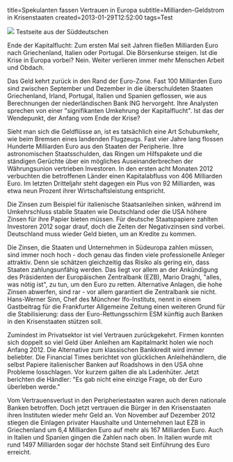 title=Spekulanten fassen Vertrauen in Europa
subtitle=Milliarden-Geldstrom in Krisenstaaten
created=2013-01-29T12:52:00
tags=Test

<img src="http://polpix.sueddeutsche.com/bild/1.1586121.1359461567/640x360/krise-euro-wall-street.jpg" />
Testseite aus der Süddeutschen

Ende der Kapitalflucht: Zum ersten Mal seit Jahren fließen Milliarden Euro nach Griechenland, Italien oder Portugal. Die Börsenkurse steigen. Ist die Krise in Europa vorbei? Nein. Weiter verlieren immer mehr Menschen Arbeit und Obdach.

Das Geld kehrt zurück in den Rand der Euro-Zone. Fast 100 Milliarden Euro sind zwischen September und Dezember in die überschuldeten Staaten Griechenland, Irland, Portugal, Italien und Spanien geflossen, wie aus Berechnungen der niederländischen Bank ING hervorgeht. Ihre Analysten sprechen von einer "signifikanten Umkehrung der Kapitalflucht". Ist das der Wendepunkt, der Anfang vom Ende der Krise?

Sieht man sich die Geldflüsse an, ist es tatsächlich eine Art Schubumkehr, wie beim Bremsen eines landenden Flugzeugs. Fast vier Jahre lang flossen Hunderte Milliarden Euro aus den Staaten der Peripherie. Ihre astronomischen Staatsschulden, das Ringen um Hilfspakete und die ständigen Gerüchte über ein mögliches Auseinanderbrechen der Währungsunion vertrieben Investoren. In den ersten acht Monaten 2012 verbuchten die betroffenen Länder einen Kapitalabfluss von 406 Milliarden Euro. Im letzten Dritteljahr steht dagegen ein Plus von 92 Milliarden, was etwa neun Prozent ihrer Wirtschaftsleistung entspricht.

Die Zinsen zum Beispiel für italienische Staatsanleihen sinken, während im Umkehrschluss stabile Staaten wie Deutschland oder die USA höhere Zinsen für ihre Papier bieten müssen. Für deutsche Staatspapiere zahlten Investoren 2012 sogar drauf, doch die Zeiten der Negativzinsen sind vorbei. Deutschland muss wieder Geld bieten, um an Kredite zu kommen.

Die Zinsen, die Staaten und Unternehmen in Südeuropa zahlen müssen, sind immer noch hoch - doch genau das finden viele professionelle Anleger attraktiv. Denn sie schätzen gleichzeitig das Risiko als gering ein, dass Staaten zahlungsunfähig werden. Das liegt vor allem an der Ankündigung des Präsidenten der Europäischen Zentralbank (EZB), Mario Draghi, "alles, was nötig ist", zu tun, um den Euro zu retten. Alternative Anlagen, die hohe Zinsen abwerfen, sind rar - vor allem garantiert die Zentralbank sie nicht. Hans-Werner Sinn, Chef des Münchner Ifo-Instituts, nennt in einem Gastbeitrag für die Frankfurter Allgemeine Zeitung einen weiteren Grund für die Stabilisierung: dass der Euro-Rettungsschirm ESM künftig auch Banken in den Krisenstaaten stützen soll.

Zumindest im Privatsektor ist viel Vertrauen zurückgekehrt. Firmen konnten sich doppelt so viel Geld über Anleihen am Kapitalmarkt holen wie noch Anfang 2012. Die Alternative zum klassischen Bankkredit wird immer beliebter. Die Financial Times berichtet von glücklichen Anleihehändlern, die selbst Papiere italienischer Banken auf Roadshows in den USA ohne Probleme losschlagen. Vor kurzem galten die als Ladenhüter. Jetzt berichten die Händler: "Es gab nicht eine einzige Frage, ob der Euro überleben werde."

Vom Vertrauensverlust in den Peripheriestaaten waren auch deren nationale Banken betroffen. Doch jetzt vertrauen die Bürger in den Krisenstaaten ihren Instituten wieder mehr Geld an. Von November auf Dezember 2012 stiegen die Einlagen privater Haushalte und Unternehmen laut EZB in Griechenland um 6,4 Milliarden Euro auf mehr als 167 Milliarden Euro. Auch in Italien und Spanien gingen die Zahlen nach oben. In Italien wurde mit rund 1497 Milliarden sogar der höchste Stand seit Einführung des Euro erreicht.
